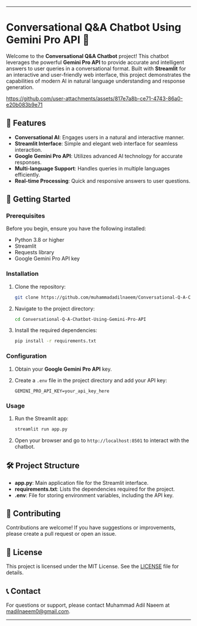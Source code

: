 
---

# **Conversational Q&A Chatbot Using Gemini Pro API 🤖**

Welcome to the **Conversational Q&A Chatbot** project! This chatbot leverages the powerful **Gemini Pro API** to provide accurate and intelligent answers to user queries in a conversational format. Built with **Streamlit** for an interactive and user-friendly web interface, this project demonstrates the capabilities of modern AI in natural language understanding and response generation.

https://github.com/user-attachments/assets/817e7a8b-ce71-4743-86a0-e20b083b9e71

## **🌟 Features**

- **Conversational AI**: Engages users in a natural and interactive manner.
- **Streamlit Interface**: Simple and elegant web interface for seamless interaction.
- **Google Gemini Pro API**: Utilizes advanced AI technology for accurate responses.
- **Multi-language Support**: Handles queries in multiple languages efficiently.
- **Real-time Processing**: Quick and responsive answers to user questions.

## **🚀 Getting Started**

### **Prerequisites**

Before you begin, ensure you have the following installed:

- Python 3.8 or higher
- Streamlit
- Requests library
- Google Gemini Pro API key

### **Installation**

1. Clone the repository:

   ```bash
   git clone https://github.com/muhammadadilnaeem/Conversational-Q-A-Chatbot-Using-Gemini-Pro-API.git
   ```

2. Navigate to the project directory:

   ```bash
   cd Conversational-Q-A-Chatbot-Using-Gemini-Pro-API
   ```

3. Install the required dependencies:

   ```bash
   pip install -r requirements.txt
   ```

### **Configuration**

1. Obtain your **Google Gemini Pro API** key.
2. Create a `.env` file in the project directory and add your API key:

   ```env
   GEMINI_PRO_API_KEY=your_api_key_here
   ```

### **Usage**

1. Run the Streamlit app:

   ```bash
   streamlit run app.py
   ```

2. Open your browser and go to `http://localhost:8501` to interact with the chatbot.

## **🛠️ Project Structure**

- **app.py**: Main application file for the Streamlit interface.
- **requirements.txt**: Lists the dependencies required for the project.
- **.env**: File for storing environment variables, including the API key.

## **🤝 Contributing**

Contributions are welcome! If you have suggestions or improvements, please create a pull request or open an issue.

## **📄 License**

This project is licensed under the MIT License. See the [LICENSE](https://github.com/muhammadadilnaeem/Conversational-Q-A-Chatbot-Using-Gemini-Pro-API/blob/main/LICENSE) file for details.

## **📞 Contact**

For questions or support, please contact Muhammad Adil Naeem at [madilnaeem0@gmail.com](madilnaeem0@gmail.com).

---
